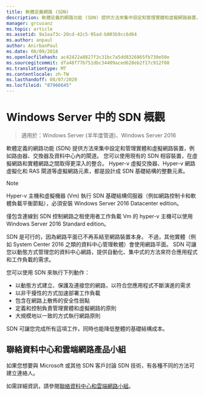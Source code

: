 ```yaml
---
title: 軟體定義網路 (SDN)
description: 軟體定義的網路功能 (SDN) 提供方法來集中設定和管理實體和虛擬網路裝置，例如路由器、交換器及資料中心內的閘道。 使用本主題來瞭解 Windows Server、System Center 和 Microsoft Azure 中提供的軟體定義網路 (SDN) 技術。
manager: grcusanz
ms.topic: article
ms.assetid: 9a1ea73c-20cd-42c5-95ad-b003b9cc6d64
ms.author: anpaul
author: AnirbanPaul
ms.date: 08/09/2018
ms.openlocfilehash: ac42422a8827f3c31bc7a5dd8326865fb730e50e
ms.sourcegitcommit: dfa48f77b751dbc34409aced628eb2f17c912f08
ms.translationtype: MT
ms.contentlocale: zh-TW
ms.lasthandoff: 08/07/2020
ms.locfileid: "87966645"
---
```

# <a name="sdn-in-windows-server-overview"></a>Windows Server 中的 SDN 概觀

>適用於：Windows Server (半年度管道)、Windows Server 2016


軟體定義的網路功能 (SDN) 提供方法來集中設定和管理實體和虛擬網路裝置，例如路由器、交換器及資料中心內的閘道。 您可以使用現有的 SDN 相容裝置，在虛擬網路和實體網路之間取得更深入的整合。 Hyper-v 虛擬交換器、Hyper-v 網路虛擬化和 RAS 閘道等虛擬網路元素，都是設計成 SDN 基礎結構的整數元素。

>[!Note]
>Hyper-v 主機和虛擬機器 (Vm) 執行 SDN 基礎結構伺服器（例如網路控制卡和軟體負載平衡節點），必須安裝 Windows Server 2016 Datacenter edition。
>
>僅包含連線到 SDN 控制網路之租使用者工作負載 Vm 的 hyper-v 主機可以使用 Windows Server 2016 Standard edition。

SDN 是可行的，因為網路平面已不再系結至網路裝置本身。 不過，其他實體（例如 System Center 2016 之類的資料中心管理軟體）會使用網路平面。 SDN 可讓您以動態方式管理您的資料中心網路，提供自動化、集中式的方法來符合應用程式和工作負載的需求。

您可以使用 SDN 來執行下列動作：

- 以動態方式建立、保護及連接您的網路，以符合您應用程式不斷演進的需求
- 以非干擾性的方式加速部署工作負載
- 包含在網路上散佈的安全性弱點
- 定義和控制負責管理實體和虛擬網路的原則
- 大規模地以一致的方式執行網路原則

SDN 可讓您完成所有這項工作，同時也能降低整體的基礎結構成本。



## <a name="contact-the-datacenter-and-cloud-networking-product-team"></a>聯絡資料中心和雲端網路產品小組

如果您想要與 Microsoft 或其他 SDN 客戶討論 SDN 技術，有各種不同的方法可建立連絡人。

如需詳細資訊，請參閱[聯絡資料中心和雲端網路小組](contact-sdn-team.md)。
